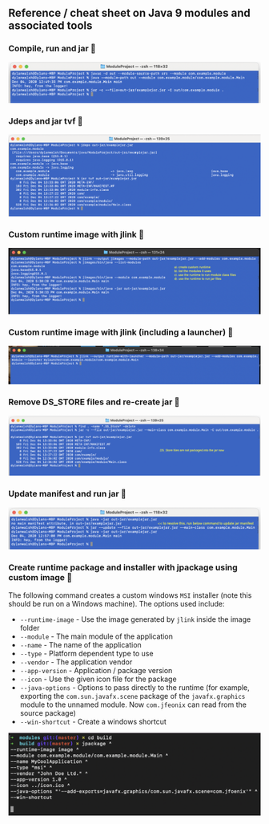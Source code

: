 ## Reference / cheat sheet on Java 9 modules and associated tools

### Compile, run and jar 🐌

<img src="pngs/compile-run-jar.png"/>

### Jdeps and jar tvf 🐔

<img src="pngs/jdeps-jar-tvf.png"/>

### Custom runtime image with jlink 🦖

<img src="pngs/jlink-custom-runtime.png"/>

### Custom runtime image with jlink (including a launcher) 🐸

<img src="pngs/jlink-custom-runtime-with-launcher.png"/>

### Remove DS_STORE files and re-create jar 🦧

<img src="pngs/banish-ds-store-recreate-jar.png"/>

### Update manifest and run jar 🦍

<img src="pngs/update-jar-manifest.png"/>

### Create runtime package and installer with jpackage using custom image 🦥

The following command creates a custom windows `MSI` installer (note this should be run on a Windows machine). The options used include:
- `--runtime-image` - Use the image generated by `jlink` inside the image folder
- `--module` - The main module of the application
- `--name` - The name of the application
- `--type` - Platform dependent type to use
- `--vendor` - The application vendor
- `--app-version` - Application / package version
- `--icon` - Use the given icon file for the package
- `--java-options` - Options to pass directly to the runtime (for example, exporting the `com.sun.javafx.scene` package of the `javafx.graphics` module to the unnamed module. Now `com.jfeonix` can read from the source package)
- `--win-shortcut` - Create a windows shortcut

<img src="pngs/jpackage-with-runtime.png"/>

